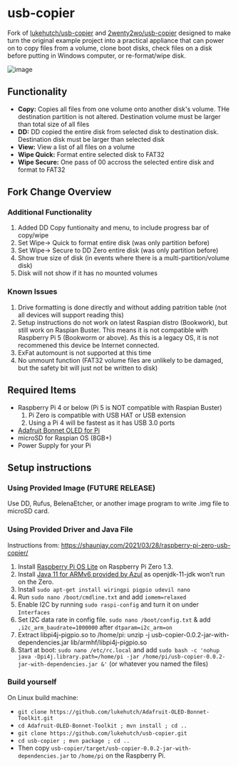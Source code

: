 # usb-copier
Fork of [lukehutch/usb-copier](https://github.com/lukehutch/usb-copier) and [2wenty2wo/usb-copier](https://github.com/2wenty2wo/usb-copier) designed to make turn the original example project into a practical appliance that can power on to copy files from a volume, clone boot disks, check files on a disk before putting in Windows computer, or re-format/wipe disk. 

![image](https://github.com/alvin-000/usb-copier/assets/152043358/ab89898e-d857-4dea-95d7-d55ab86e829e)


## Functionality
- **Copy:** Copies all files from one volume onto another disk's volume. THe destination partition is not altered. Destination volume must be larger than total size of all files
- **DD:** DD copied the entire disk from selected disk to destination disk. Destination disk must be larger than selected disk
- **View:** View a list of all files on a volume
- **Wipe Quick:** Format entire selected disk to FAT32
- **Wipe Secure:** One pass of 00 accross the selected entire disk and format to FAT32

## Fork Change Overview
### Additional Functionality
1. Added DD Copy funtionaity and menu, to include progress bar of copy/wipe
2. Set Wipe-> Quick to format entire disk (was only partition before)
3. Set Wipe-> Secure to DD Zero entire disk (was only partition before)
4. Show true size of disk (in events where there is a multi-partition/volume disk)
5. Disk will not show if it has no mounted volumes

### Known Issues
1. Drive formatting is done directly and without adding patrition table (not all devices will support reading this)
2. Setup instructions do not work on latest Raspian distro (Bookwork), but still work on Raspian Buster. This means it is not compatible with Raspberry Pi 5 (Bookworm or above). As this is a legacy OS, it is not recommened this device be Internet connected. 
3. ExFat automount is not supported at this time
4. No unmount function (FAT32 volume files are unlikely to be damaged, but the safety bit will just not be written to disk)


## Required Items
- Raspberry Pi 4 or below (Pi 5 is NOT compatible with Raspian Buster)
  1. Pi Zero is compatible with USB HAT or USB extension
  2. Using a Pi 4 will be fastest as it has USB 3.0 ports
- [Adafruit Bonnet OLED for Pi](https://www.adafruit.com/product/3531)
- microSD for Raspian OS (8GB+)
- Power Supply for your Pi

## Setup instructions

### Using Provided Image (FUTURE RELEASE)
Use DD, Rufus, BelenaEtcher, or another image program to write .img file to microSD card.

### Using Provided Driver and Java File
Instructions from: https://shaunjay.com/2021/03/28/raspberry-pi-zero-usb-copier/
1. Install [Raspberry Pi OS Lite](https://downloads.raspberrypi.org/raspios_oldstable_lite_armhf/images/raspios_oldstable_lite_armhf-2023-05-03/) on Raspberry Pi Zero 1.3.
2. Install [Java 11 for ARMv6 provided by Azul](https://webtechie.be/post/2020-08-27-azul-zulu-java-11-and-gluon-javafx-11-on-armv6-raspberry-pi/) as openjdk-11-jdk won’t run on the Zero.
3. Install `sudo apt-get install wiringpi pigpio udevil nano`
4. Run `sudo nano /boot/cmdline.txt` and add `iomem=relaxed`
5. Enable I2C by running `sudo raspi-config` and turn it on under `Interfaces`
6. Set I2C data rate in config file. `sudo nano /boot/config.txt` & add `,i2c_arm_baudrate=1000000` after `dtparam=i2c_arm=on`
7. Extract libpi4j-pigpio.so to /home/pi: unzip -j usb-copier-0.0.2-jar-with-dependencies.jar lib/armhf/libpi4j-pigpio.so
8. Start at boot: `sudo nano /etc/rc.local` and add `sudo bash -c 'nohup java -Dpi4j.library.path=/home/pi -jar /home/pi/usb-copier-0.0.2-jar-with-dependencies.jar &'` (or whatever you named the files)

### Build yourself
On Linux build machine:

* `git clone https://github.com/lukehutch/Adafruit-OLED-Bonnet-Toolkit.git`
* `cd Adafruit-OLED-Bonnet-Toolkit ; mvn install ; cd ..`
* `git clone https://github.com/lukehutch/usb-copier.git`
* `cd usb-copier ; mvn package ; cd ..`
* Then copy `usb-copier/target/usb-copier-0.0.2-jar-with-dependencies.jar` to `/home/pi` on the Raspberry Pi.

